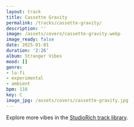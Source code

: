 ```yaml
---
layout: track
title: Cassette Gravity
permalink: /tracks/cassette-gravity/
description: ''
image: /assets/covers/cassette-gravity.webp
image_ready: false
date: 2025-01-01
duration: '2:26'
album: Stranger Vibes
mood: []
genre:
- lo-fi
- experimental
- ambient
bpm: 118
key: C
image_jpg: /assets/covers/cassette-gravity.jpg
---
```


Explore more vibes in the [StudioRich track library](/tracks/).
